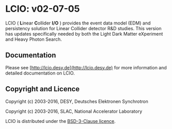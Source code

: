 # LCIO: v02-07-05

LCIO ( **L**inear **C**ollider **I/O** ) provides the event data model (EDM) and persistency solution for Linear Collider detector R&D studies.  This version has updates specifically needed by both the Light Dark Matter eXperiment and Heavy Photon Search. 

## Documentation

Please see [http://lcio.desy.de](http://lcio.desy.de) for more information and detailed 
documentation on LCIO.

## Copyright and Licence

Copyright (c) 2003-2016, DESY, Deutsches Elektronen Synchrotron

Copyright (c) 2003-2016, SLAC, National Accelerator Laboratory

LCIO is distributed under the [BSD-3-Clause licence](http://opensource.org/licenses/BSD-3-Clause).



